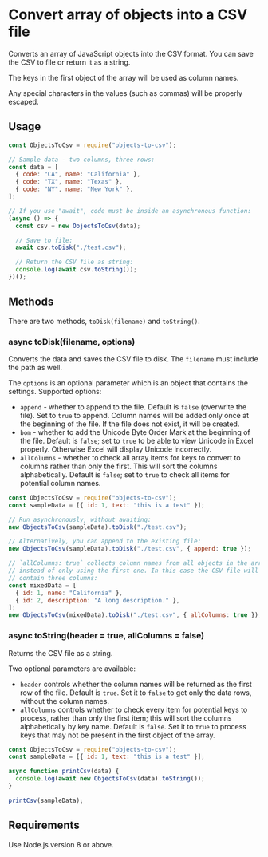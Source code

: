 # Convert array of objects into a CSV file

Converts an array of JavaScript objects into the CSV format. You can
save the CSV to file or return it as a string.

The keys in the first object of the array will be used as column names.

Any special characters in the values (such as commas) will be properly escaped.

## Usage

```js
const ObjectsToCsv = require("objects-to-csv");

// Sample data - two columns, three rows:
const data = [
  { code: "CA", name: "California" },
  { code: "TX", name: "Texas" },
  { code: "NY", name: "New York" },
];

// If you use "await", code must be inside an asynchronous function:
(async () => {
  const csv = new ObjectsToCsv(data);

  // Save to file:
  await csv.toDisk("./test.csv");

  // Return the CSV file as string:
  console.log(await csv.toString());
})();
```

## Methods

There are two methods, `toDisk(filename)` and `toString()`.

### async toDisk(filename, options)

Converts the data and saves the CSV file to disk. The `filename` must include the
path as well.

The `options` is an optional parameter which is an object that contains the
settings. Supported options:

- `append` - whether to append to the file. Default is `false` (overwrite the file).
  Set to `true` to append. Column names will be added only once at the beginning
  of the file. If the file does not exist, it will be created.
- `bom` - whether to add the Unicode Byte Order Mark at the beginning of the
  file. Default is `false`; set to `true` to be able to view Unicode in Excel
  properly. Otherwise Excel will display Unicode incorrectly.
- `allColumns` - whether to check all array items for keys to convert to columns rather
  than only the first. This will sort the columns alphabetically. Default is `false`;
  set to `true` to check all items for potential column names.

```js
const ObjectsToCsv = require("objects-to-csv");
const sampleData = [{ id: 1, text: "this is a test" }];

// Run asynchronously, without awaiting:
new ObjectsToCsv(sampleData).toDisk("./test.csv");

// Alternatively, you can append to the existing file:
new ObjectsToCsv(sampleData).toDisk("./test.csv", { append: true });

// `allColumns: true` collects column names from all objects in the array,
// instead of only using the first one. In this case the CSV file will
// contain three columns:
const mixedData = [
  { id: 1, name: "California" },
  { id: 2, description: "A long description." },
];
new ObjectsToCsv(mixedData).toDisk("./test.csv", { allColumns: true });
```

### async toString(header = true, allColumns = false)

Returns the CSV file as a string.

Two optional parameters are available:

- `header` controls whether the column names will be
  returned as the first row of the file. Default is `true`. Set it to `false` to
  get only the data rows, without the column names.
- `allColumns` controls whether to check every item for potential keys to process,
  rather than only the first item; this will sort the columns alphabetically by key name.
  Default is `false`. Set it to `true` to process keys that may not be present
  in the first object of the array.

```js
const ObjectsToCsv = require("objects-to-csv");
const sampleData = [{ id: 1, text: "this is a test" }];

async function printCsv(data) {
  console.log(await new ObjectsToCsv(data).toString());
}

printCsv(sampleData);
```

## Requirements

Use Node.js version 8 or above.
